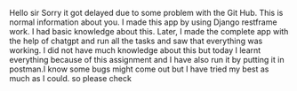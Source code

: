 Hello sir Sorry it got delayed due to some problem with the Git Hub. This is normal information about you. I made this app by using Django restframe work. I had basic knowledge about this. Later, I made the complete app with the help of chatgpt and run all the tasks and saw that everything was working. I did not have much knowledge about this but today I learnt everything because of this assignment and I have also run it by putting it in postman.I know some bugs might come out but I have tried my best as much as I could. so please check 
